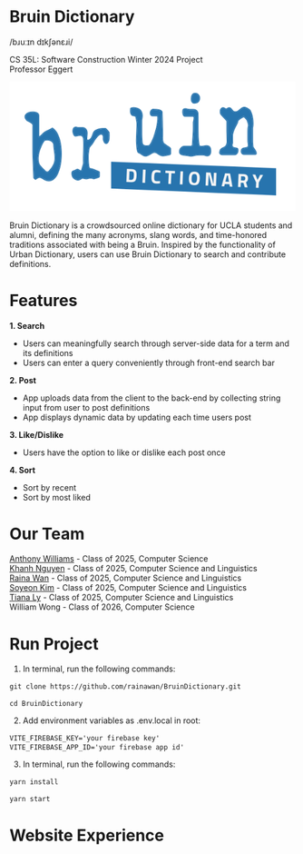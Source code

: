 # Bruin Dictionary
/bɹuːɪn dɪkʃənɛɹi/

CS 35L: Software Construction Winter 2024 Project <br> Professor Eggert

![Local Image](src/assets/color_logo.svg)

Bruin Dictionary is a crowdsourced online dictionary for UCLA students and alumni, defining the many acronyms, slang words, and time-honored traditions associated with being a Bruin. Inspired by the functionality of Urban Dictionary, users can use Bruin Dictionary to search and contribute definitions.

# Features
**1. Search**
+ Users can meaningfully search through server-side data for a term and its definitions
+ Users can enter a query conveniently through front-end search bar <br>

**2. Post**
+ App uploads data from the client to the back-end by collecting string input from user to post definitions
+ App displays dynamic data by updating each time users post <br>

**3. Like/Dislike**
+ Users have the option to like or dislike each post once <br>

**4. Sort**
+ Sort by recent
+ Sort by most liked

# Our Team
[Anthony Williams](https://www.linkedin.com/in/awilliamsworks/) - Class of 2025, Computer Science <br>
[Khanh Nguyen](https://www.linkedin.com/in/khanh-nguyen-794062230/) - Class of 2025, Computer Science and Linguistics <br>
[Raina Wan](https://www.linkedin.com/in/raina-wan-profile/) - Class of 2025, Computer Science and Linguistics <br>
[Soyeon Kim](https://www.linkedin.com/in/sonya-kim/) - Class of 2025, Computer Science and Linguistics <br>
[Tiana Ly](https://www.linkedin.com/in/tianaly/) - Class of 2025, Computer Science and Linguistics <br>
William Wong - Class of 2026, Computer Science

# Run Project
1. In terminal, run the following commands:
  ```
  git clone https://github.com/rainawan/BruinDictionary.git
  ```
  ```
  cd BruinDictionary
  ```
2. Add environment variables as .env.local in root:
  ```
  VITE_FIREBASE_KEY='your firebase key'
  VITE_FIREBASE_APP_ID='your firebase app id'
  ```
3. In terminal, run the following commands: 
  ```
  yarn install
  ```
  ```
  yarn start
  ```

# Website Experience
